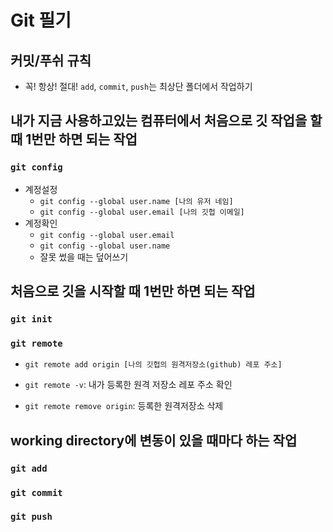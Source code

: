 # Git 필기
## 커밋/푸쉬 규칙
* 꼭! 항상! 절대!  `add`, `commit`, `push`는 최상단 폴더에서 작업하기

## 내가 지금 사용하고있는 컴퓨터에서 처음으로 깃 작업을 할 때 1번만 하면 되는 작업

### `git config`
* 계정설정
    * `git config --global user.name [나의 유저 네임]`
    * `git config --global user.email [나의 깃헙 이메일]`
* 계정확인
    * `git config --global user.email`
    * `git config --global user.name`
    * 잘못 썼을 때는 덮어쓰기

## 처음으로 깃을 시작할 때 1번만 하면 되는 작업

### `git init`

### `git remote`
* `git remote add origin [나의 깃헙의 원격저장소(github) 레포 주소]`

* `git remote -v`: 내가 등록한 원격 저장소 레포 주소 확인

* `git remote remove origin`: 등록한 원격저장소 삭제

## working directory에 변동이 있을 때마다 하는 작업

### `git add`

### `git commit`

### `git push`